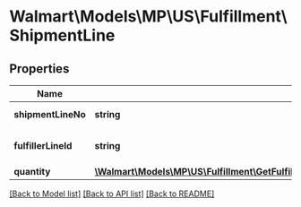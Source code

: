 # Walmart\Models\MP\US\Fulfillment\ShipmentLine

## Properties

Name | Type | Description | Notes
------------ | ------------- | ------------- | -------------
**shipmentLineNo** | **string** | Shipment line number | [optional]
**fulfillerLineId** | **string** | Shipment fulfiller LineId | [optional]
**quantity** | [**\Walmart\Models\MP\US\Fulfillment\GetFulfillmentOrdersStatus200ResponsePayloadInnerShipmentsInnerShipmentLinesInnerQuantity**](GetFulfillmentOrdersStatus200ResponsePayloadInnerShipmentsInnerShipmentLinesInnerQuantity.md) |  | [optional]


[[Back to Model list]](./) [[Back to API list]](../../../../../README.md#supported-apis) [[Back to README]](../../../../../README.md)

